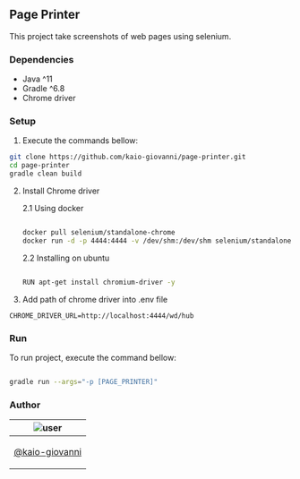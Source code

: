 ## Page Printer
This project take screenshots of web pages using selenium.

### Dependencies
- Java ^11
- Gradle ^6.8
- Chrome driver

### Setup
1. Execute the commands bellow:

```bash
git clone https://github.com/kaio-giovanni/page-printer.git
cd page-printer
gradle clean build
```

2. Install Chrome driver 
   
   2.1 Using docker
   
   ```bash

   docker pull selenium/standalone-chrome
   docker run -d -p 4444:4444 -v /dev/shm:/dev/shm selenium/standalone-chrome
   ```

   2.2 Installing on ubuntu
  
   ```bash

   RUN apt-get install chromium-driver -y
   ```

3. Add path of chrome driver into .env file

```
CHROME_DRIVER_URL=http://localhost:4444/wd/hub
```

### Run
To run project, execute the command bellow:

```bash

gradle run --args="-p [PAGE_PRINTER]"
```

### Author

| ![user](https://avatars1.githubusercontent.com/u/64810260?v=4&s=150) |
| ----------------------------- |
| <p align="center"> <a href="https://github.com/kaio-giovanni"> @kaio-giovanni </a> </p>|

